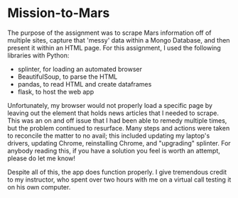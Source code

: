 # Mission-to-Mars
The purpose of the assignment was to scrape Mars information off of multiple sites, capture that 'messy' data within a Mongo Database, and then present it within an HTML page. For this assignment, I used the following libraries with Python:
  - splinter, for loading an automated browser
  - BeautifulSoup, to parse the HTML
  - pandas, to read HTML and create dataframes
  - flask, to host the web app

Unfortunately, my browser would not properly load a specific page by leaving out the element that holds news articles that I needed to scrape. This was an on and off issue that I had been able to remedy multiple times, but the problem continued to resurface. Many steps and actions were taken to reconcile the matter to no avail; this included updating my laptop's drivers, updating Chrome, reinstalling Chrome, and "upgrading" splinter. For anybody reading this, if you have a solution you feel is worth an attempt, please do let me know!

Despite all of this, the app does function properly. I give tremendous credit to my instructor, who spent over two hours with me on a virtual call testing it on his own computer.
